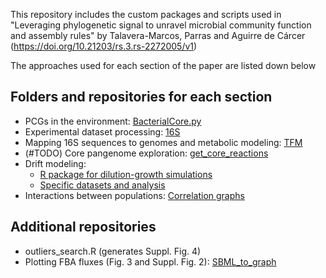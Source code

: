 This repository includes the custom packages and scripts used in "Leveraging phylogenetic signal to unravel microbial community function and assembly rules" by Talavera-Marcos, Parras and Aguirre de Cárcer (https://doi.org/10.21203/rs.3.rs-2272005/v1)

The approaches used for each section of the paper are listed down below

## Folders and repositories for each section

- PCGs in the environment: [BacterialCore.py](https://github.com/mparmol/BacterialCore)
- Experimental dataset processing: [16S](https://github.com/silvtal/16S/tree/main/goldford)
- Mapping 16S sequences to genomes and metabolic modeling: [TFM](https://github.com/silvtal/TFM)
- (#TODO) Core pangenome exploration: [get_core_reactions](https://github.com/silvtal/get_core_reactions)
- Drift modeling:
  - [R package for dilution-growth simulations](https://github.com/silvtal/dilgrowth)
  - [Specific datasets and analysis](https://github.com/silvtal/phyloassembly/blob/main/simulations)
- Interactions between populations: [Correlation graphs](https://github.com/silvtal/correlation_graphs)


## Additional repositories
- outliers_search.R (generates Suppl. Fig. 4)
- Plotting FBA fluxes (Fig. 3 and Suppl. Fig. 2): [SBML_to_graph](https://github.com/silvtal/SBML_to_graph)

